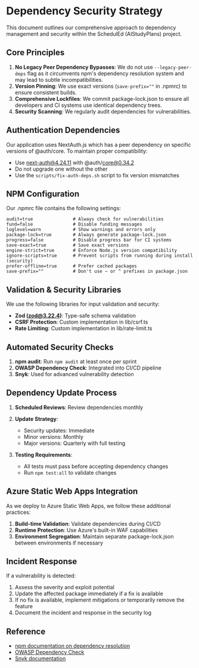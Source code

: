 # Dependency Security Strategy

This document outlines our comprehensive approach to dependency management and security within the SchedulEd (AIStudyPlans) project.

## Core Principles

1. **No Legacy Peer Dependency Bypasses**: We do not use `--legacy-peer-deps` flag as it circumvents npm's dependency resolution system and may lead to subtle incompatibilities.
2. **Version Pinning**: We use exact versions (`save-prefix=""` in .npmrc) to ensure consistent builds.
3. **Comprehensive Lockfiles**: We commit package-lock.json to ensure all developers and CI systems use identical dependency trees.
4. **Security Scanning**: We regularly audit dependencies for vulnerabilities.

## Authentication Dependencies

Our application uses NextAuth.js which has a peer dependency on specific versions of @auth/core. To maintain proper compatibility:

- Use next-auth@4.24.11 with @auth/core@0.34.2
- Do not upgrade one without the other
- Use the `scripts/fix-auth-deps.sh` script to fix version mismatches

## NPM Configuration

Our .npmrc file contains the following settings:

```
audit=true               # Always check for vulnerabilities
fund=false               # Disable funding messages
loglevel=warn            # Show warnings and errors only
package-lock=true        # Always generate package-lock.json
progress=false           # Disable progress bar for CI systems
save-exact=true          # Save exact versions
engine-strict=true       # Enforce Node.js version compatibility
ignore-scripts=true      # Prevent scripts from running during install (security)
prefer-offline=true      # Prefer cached packages
save-prefix=""           # Don't use ~ or ^ prefixes in package.json
```

## Validation & Security Libraries

We use the following libraries for input validation and security:

- **Zod (zod@3.22.4)**: Type-safe schema validation
- **CSRF Protection**: Custom implementation in lib/csrf.ts
- **Rate Limiting**: Custom implementation in lib/rate-limit.ts

## Automated Security Checks

1. **npm audit**: Run `npm audit` at least once per sprint
2. **OWASP Dependency Check**: Integrated into CI/CD pipeline
3. **Snyk**: Used for advanced vulnerability detection

## Dependency Update Process

1. **Scheduled Reviews**: Review dependencies monthly
2. **Update Strategy**: 
   - Security updates: Immediate
   - Minor versions: Monthly
   - Major versions: Quarterly with full testing

3. **Testing Requirements**:
   - All tests must pass before accepting dependency changes
   - Run `npm test:all` to validate changes

## Azure Static Web Apps Integration

As we deploy to Azure Static Web Apps, we follow these additional practices:

1. **Build-time Validation**: Validate dependencies during CI/CD
2. **Runtime Protection**: Use Azure's built-in WAF capabilities
3. **Environment Segregation**: Maintain separate package-lock.json between environments if necessary

## Incident Response

If a vulnerability is detected:

1. Assess the severity and exploit potential
2. Update the affected package immediately if a fix is available
3. If no fix is available, implement mitigations or temporarily remove the feature
4. Document the incident and response in the security log

## Reference

- [npm documentation on dependency resolution](https://docs.npmjs.com/cli/v9/configuring-npm/package-json#dependencies)
- [OWASP Dependency Check](https://owasp.org/www-project-dependency-check/)
- [Snyk documentation](https://docs.snyk.io/) 